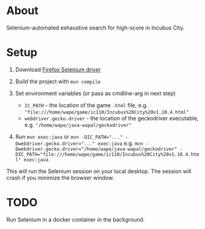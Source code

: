 # About

Selenium-automated exhaustive search for high-score in Incubus City.

# Setup

1. Download [Firefox Selenium driver](https://github.com/mozilla/geckodriver)
2. Build the project with `mvn compile`
3. Set environment variables (or pass as cmdline-arg in next step)

   - `IC_PATH` - the location of the game `.html` file, e.g. `"file:///home/wape/game/ic110/Incubus%20City%20v1.10.4.html"`
   - `webdriver.gecko.driver` - the location of the geckodriver executable, e.g. `"/home/wape/java-wapal/geckodriver"`

4. Run `mvn exec:java` 
   or `mvn -DIC_PATH="..." -Dwebdriver.gecko.driver="..." exec:java`
   e.g. `mvn -Dwebdriver.gecko.driver="/home/wape/java-wapal/geckodriver" -DIC_PATH="file:///home/wape/game/ic110/Incubus%20City%20v1.10.4.html" exec:java`

This will run the Selenium session on your local desktop.
The session will crash if you minimize the browser window.

# TODO

Run Selenium in a docker container in the background.